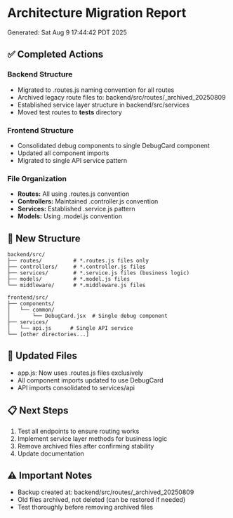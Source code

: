 # Architecture Migration Report
Generated: Sat Aug  9 17:44:42 PDT 2025

## ✅ Completed Actions

### Backend Structure
- Migrated to .routes.js naming convention for all routes
- Archived legacy route files to: backend/src/routes/_archived_20250809
- Established service layer structure in backend/src/services
- Moved test routes to __tests__ directory

### Frontend Structure  
- Consolidated debug components to single DebugCard component
- Updated all component imports
- Migrated to single API service pattern

### File Organization
- **Routes:** All using .routes.js convention
- **Controllers:** Maintained .controller.js convention
- **Services:** Established .service.js pattern
- **Models:** Using .model.js convention

## 📂 New Structure

```
backend/src/
├── routes/          # *.routes.js files only
├── controllers/     # *.controller.js files
├── services/        # *.service.js files (business logic)
├── models/          # *.model.js files
└── middleware/      # *.middleware.js files

frontend/src/
├── components/
│   └── common/
│       └── DebugCard.jsx  # Single debug component
├── services/
│   └── api.js      # Single API service
└── [other directories...]
```

## 🔄 Updated Files
- app.js: Now uses .routes.js files exclusively
- All component imports updated to use DebugCard
- API imports consolidated to services/api

## 📋 Next Steps
1. Test all endpoints to ensure routing works
2. Implement service layer methods for business logic
3. Remove archived files after confirming stability
4. Update documentation

## ⚠️ Important Notes
- Backup created at: backend/src/routes/_archived_20250809
- Old files archived, not deleted (can be restored if needed)
- Test thoroughly before removing archived files
